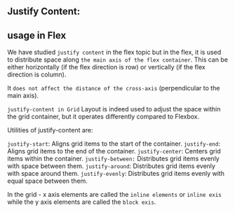## Justify Content:

## usage in Flex

We have studied `justify content` in the flex topic but in the flex, it is used to distribute space along `the main axis of the flex container`.
This can be either horizontally (if the flex direction is row) or vertically (if the flex direction is column).

It `does not affect the distance of the cross-axis` (perpendicular to the main axis).

`justify-content in Grid` Layout is indeed used to adjust the space within the grid container, but it operates differently compared to Flexbox.

Utilities of justify-content are:

`justify-start`: Aligns grid items to the start of the container.
`justify-end`: Aligns grid items to the end of the container.
`justify-center`: Centers grid items within the container.
`justify-between:` Distributes grid items evenly with space between them.
`justify-around`: Distributes grid items evenly with space around them.
`justify-evenly`: Distributes grid items evenly with equal space between them.

In the grid - x axis elements are called the `inline elements` or `inline exis` while the y axis elements are called the `block exis`.
